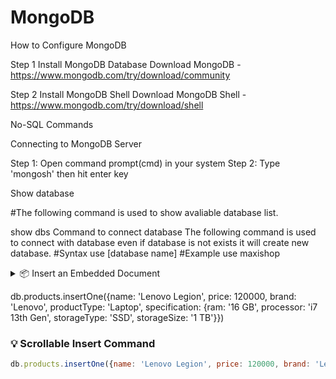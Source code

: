 # MongoDB

How to Configure MongoDB

Step 1
Install MongoDB Database
Download MongoDB - https://www.mongodb.com/try/download/community

Step 2
Install MongoDB Shell
Download MongoDB Shell - https://www.mongodb.com/try/download/shell

No-SQL Commands

Connecting to MongoDB Server

Step 1: Open command prompt(cmd) in your system
Step 2: Type 'mongosh' then hit enter key

Show database

#The following command is used to show avaliable database list.

show dbs
Command to connect database
The following command is used to connect with database even if database is not exists it will create new database.
#Syntax
use [database name]
#Example
use maxishop


<details> <summary>📦 Insert an Embedded Document</summary>
js
Copy
Edit
db.products.insertOne({
  name: 'Lenovo Legion',
  price: 120000,
  brand: 'Lenovo',
  productType: 'Laptop',
  specification: {
    ram: '16 GB',
    processor: 'i7 13th Gen',
    storageType: 'SSD',
    storageSize: '1 TB'
  }
});
</details>


db.products.insertOne({name: 'Lenovo Legion', price: 120000, brand: 'Lenovo', productType: 'Laptop', specification: {ram: '16 GB', processor: 'i7 13th Gen', storageType: 'SSD', storageSize: '1 TB'}})



### 💡 Scrollable Insert Command

```js
db.products.insertOne({name: 'Lenovo Legion', price: 120000, brand: 'Lenovo', productType: 'Laptop', specification: {ram: '16 GB', processor: 'i7 13th Gen', storageType: 'SSD', storageSize: '1 TB'}})

